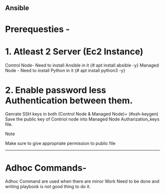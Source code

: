## Ansible

# Prerequesties - 
# 1. Atleast 2 Server (Ec2 Instance)
   Control Node- Need to install Ansible in it {# apt install absible -y}
   Managed Node - Need to install Python in it {# apt install python3 -y}

# 2. Enable password less Authentication between them. 
   Genrate SSH keys in both (Control Node & Managed Node)= 
            (#ssh-keygen)
   Save the public key of Contriol node into Managed Node Autharization_keys file.    


> [!NOTE]
> Make sure to give appropriate permission to public file
_________________________________________________________
 

# Adhoc Commands- 
Adhoc Command are used when there are minor Work Need to be done and writing playbook is not good thing to do it. 


